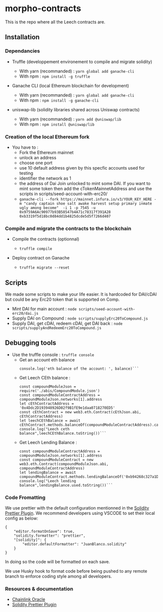 # morpho-contracts

This is the repo where all the Leech contracts are.

## Installation

### Dependancies

- Truffle (developpement environement to compile and migrate solidity)
    - With yarn (recommanded) : `yarn global add ganache-cli`
    - With npm : `npm install -g truffle`

- Ganache CLI (local Ethereum blockchain for development)
    - With yarn (recommanded) : `yarn global add ganache-cli`
    - With npm : `npm install -g ganache-cli`

- uniswap-lib (solidity libraries shared across Uniswap contracts)
    - With yarn (recommanded) : `yarn add @uniswap/lib`
    - With npm : `npm install @uniswap/lib`

### Creation of the local Ethereum fork

- You have to :
    - Fork the Ethereum mainnet 
    - unlock an address 
    - choose one port 
    - use 10 default address given by this specfic accounts used for testing 
    - identifier the network as 1 
    - the address of Dai Join unlocked to mint some DAI. 
    If you want to mint some token then add the cTokenMainnetAddress and use the scripts in scripts/seed-account-with-erc20/
    - ```ganache-cli --fork https://mainnet.infura.io/v3/YOUR_KEY_HERE -m "candy captain shoe salt awake harvest setup primary inmate ugly among become"  -i 1 -p 7545 -u 0x9759A6Ac90977b93B58547b4A71c78317f391A28 0xb3319f5d18bc0d84dd1b4825dcde5d5f7266d407```

### Compile and migrate the contracts to the blockchain

- Compile the contracts (optionnal)
    - `truffle compile`

- Deploy contract on Ganache
    - `truffle migrate --reset`

## Scripts

We made some scripts to make your life easier. It is hardcoded for DAI/cDAI but could be any Erc20 token that is supported on Comp.

- Mint DAI for main account : `node scripts/seed-account-with-erc20/dai.js `
- Supply DAI on Compound : `node scripts/supplyErc20ToCompound.js`
- Supply DAI, get cDAI, redeem cDAI, get DAI back : `node scripts/supplyAndRedeemErc20ToCompound.js`

## Debugging tools

- Use the truffle console : `truffle console`
    - Get an account eth balance 
        ```let balance = await web3.eth.getBalance("0xa0df350d2637096571F7A701CBc1C5fdE30dF76A")
        console.log('eth balance of the account: ', balance)```

    - Get Leech CEth balance : 
        ```const cEthJson = require('./abis/CEth.json')
        const compoundModuleJson = require('./abis/CompoundModule.json')
        const compoundModuleContractAddress = compoundModuleJson.networks[1].address
        let cEthContractAddress = '0x4Ddc2D193948926D02f9B1fE9e1daa0718270ED5'
        const cEthContract = new web3.eth.Contract(cEthJson.abi, cEthContractAddress)
        let leechCEthBalance = await cEthContract.methods.balanceOf(compoundModuleContractAddress).call()
        console.log("Leech ceth balance",leechCEthBalance.toString())```

    - Get Leech Lending Balance : 
        ```const compoundModuleJson = require('./abis/CompoundModule.json')
        const compoundModuleContractAddress = compoundModuleJson.networks[1].address
        const compoundModuleContract = new web3.eth.Contract(compoundModuleJson.abi, compoundModuleContractAddress)
        let lendingBalance = await compoundModuleContract.methods.lendingBalanceOf('0xb94268c327a1D07f43B592263559200c6AC56062').call()
        console.log("Leech lending balance",lendingBalance.used.toString())```

### Code Fromatting

We use prettier with the default configuration mentionned in the [Solidity Prettier Plugin](https://github.com/prettier-solidity/prettier-plugin-solidity).
We recommend developers using VSCODE to set their local config as below:
```
{
	"editor.formatOnSave": true,
	"solidity.formatter": "prettier",
	"[solidity]": {
		"editor.defaultFormatter": "JuanBlanco.solidity"
	}
}
```
In doing so the code will be formatted on each save.

We use Husky hook to format code before being pushed to any remote branch to enforce coding style among all developers.

### Resources & documentation

 - [Chainlink Oracle](https://docs.chain.link/docs/get-the-latest-price/)
 - [Solidity Prettier Plugin](https://github.com/prettier-solidity/prettier-plugin-solidity)